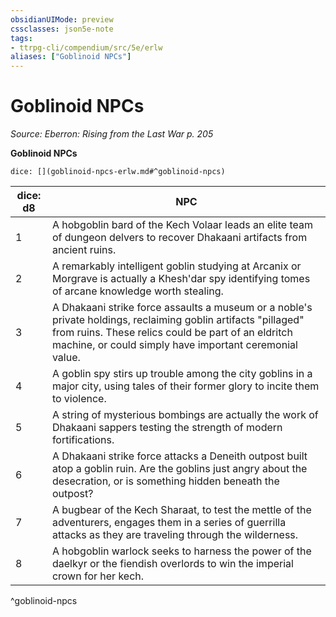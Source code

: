 ```yaml
---
obsidianUIMode: preview
cssclasses: json5e-note
tags:
- ttrpg-cli/compendium/src/5e/erlw
aliases: ["Goblinoid NPCs"]
---
```

# Goblinoid NPCs
*Source: Eberron: Rising from the Last War p. 205* 

**Goblinoid NPCs**

`dice: [](goblinoid-npcs-erlw.md#^goblinoid-npcs)`

| dice: d8 | NPC |
|----------|-----|
| 1 | A hobgoblin bard of the Kech Volaar leads an elite team of dungeon delvers to recover Dhakaani artifacts from ancient ruins. |
| 2 | A remarkably intelligent goblin studying at Arcanix or Morgrave is actually a Khesh'dar spy identifying tomes of arcane knowledge worth stealing. |
| 3 | A Dhakaani strike force assaults a museum or a noble's private holdings, reclaiming goblin artifacts "pillaged" from ruins. These relics could be part of an eldritch machine, or could simply have important ceremonial value. |
| 4 | A goblin spy stirs up trouble among the city goblins in a major city, using tales of their former glory to incite them to violence. |
| 5 | A string of mysterious bombings are actually the work of Dhakaani sappers testing the strength of modern fortifications. |
| 6 | A Dhakaani strike force attacks a Deneith outpost built atop a goblin ruin. Are the goblins just angry about the desecration, or is something hidden beneath the outpost? |
| 7 | A bugbear of the Kech Sharaat, to test the mettle of the adventurers, engages them in a series of guerrilla attacks as they are traveling through the wilderness. |
| 8 | A hobgoblin warlock seeks to harness the power of the daelkyr or the fiendish overlords to win the imperial crown for her kech. |
^goblinoid-npcs